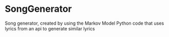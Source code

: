 # SongGenerator
Song generator, created by using the Markov Model
Python code that uses lyrics from an api to generate similar lyrics
